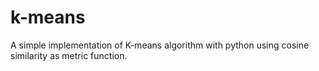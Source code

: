 # k-means
A simple implementation of K-means algorithm with python using cosine similarity as metric function.


